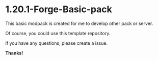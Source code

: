 # 1.20.1-Forge-Basic-pack
This basic modpack is created for me to develop other pack or server.

Of course, you could use this template repository.

If you have any questions, please create a issue.

**Thanks!**
